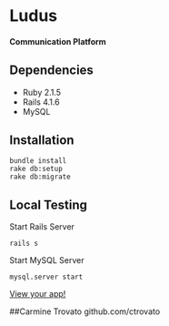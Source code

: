 # Ludus
#### Communication Platform


## Dependencies

* Ruby 2.1.5
* Rails 4.1.6
* MySQL

## Installation

```
bundle install
rake db:setup
rake db:migrate
```

## Local Testing

Start Rails Server

```
rails s
```

Start MySQL Server

```
mysql.server start
```

[View your app!](http://127.0.0.1:3000)


##Carmine Trovato
github.com/ctrovato


